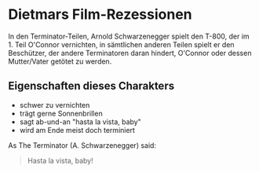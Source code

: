# Dietmars  Film-Rezessionen

In den Terminator-Teilen, Arnold Schwarzenegger spielt den T-800, der im 1. Teil O'Connor vernichten, in sämtlichen anderen Teilen spielt er den Beschützer, der andere Terminatoren daran hindert, O'Connor oder dessen Mutter/Vater getötet zu werden.

## Eigenschaften dieses Charakters
* schwer zu vernichten
* trägt gerne Sonnenbrillen
* sagt ab-und-an "hasta la vista, baby"
* wird am Ende meist doch terminiert


As The Terminator (A. Schwarzenegger) said:
> Hasta la vista, baby!